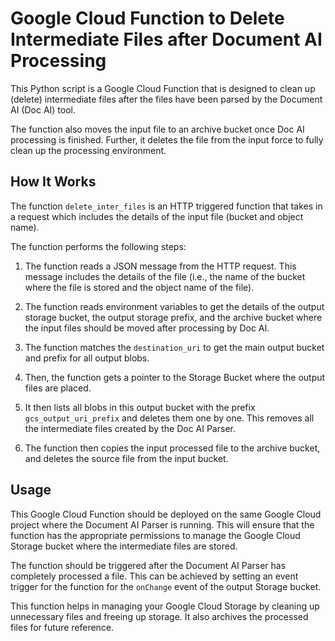 # Google Cloud Function to Delete Intermediate Files after Document AI Processing 

This Python script is a Google Cloud Function that is designed to clean up (delete) intermediate files after the files have been parsed by the Document AI (Doc AI) tool. 

The function also moves the input file to an archive bucket once Doc AI processing is finished. Further, it deletes the file from the input force to fully clean up the processing environment.

## How It Works

The function `delete_inter_files` is an HTTP triggered function that takes in a request which includes the details of the input file (bucket and object name).

The function performs the following steps:

1. The function reads a JSON message from the HTTP request. This message includes the details of the file (i.e., the name of the bucket where the file is stored and the object name of the file).

2. The function reads environment variables to get the details of the output storage bucket, the output storage prefix, and the archive bucket where the input files should be moved after processing by Doc AI.

3. The function matches the `destination_uri` to get the main output bucket and prefix for all output blobs.

4. Then, the function gets a pointer to the Storage Bucket where the output files are placed.

5. It then lists all blobs in this output bucket with the prefix `gcs_output_uri_prefix` and deletes them one by one. This removes all the intermediate files created by the Doc AI Parser.

6. The function then copies the input processed file to the archive bucket, and deletes the source file from the input bucket.

## Usage

This Google Cloud Function should be deployed on the same Google Cloud project where the Document AI Parser is running. This will ensure that the function has the appropriate permissions to manage the Google Cloud Storage bucket where the intermediate files are stored.

The function should be triggered after the Document AI Parser has completely processed a file. This can be achieved by setting an event trigger for the function for the `onChange` event of the output Storage bucket.

This function helps in managing your Google Cloud Storage by cleaning up unnecessary files and freeing up storage. It also archives the processed files for future reference.